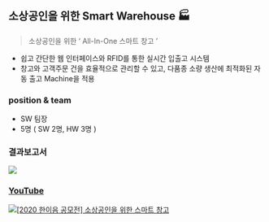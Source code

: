 ## 소상공인을 위한 Smart Warehouse 🏭
> 소상공인을 위한 ‘ All-In-One 스마트 창고 ’
- 쉽고 간단한 웹 인터페이스와 RFID를 통한 실시간 입출고 시스템
- 창고와 고객주문 건을 효율적으로 관리할 수 있고, 다품종 소량 생산에 최적화된 자동 출고 Machine을 적용

### position & team
- SW 팀장 
- 5명 ( SW 2명, HW 3명 )

### 결과보고서 
<a href="https://drive.google.com/file/d/1fTZ1R9-sjrK2gTLWKZED2X7eGf5eHpQQ/view?usp=sharing"><img src="https://img.shields.io/badge/Google Drive-4285F4?style=for-the-badge&logo=Google Drive&logoColor=white"> 

### YouTube
[![[2020 한이음 공모전] 소상공인을 위한 스마트 창고](https://img.youtube.com/vi/jVIZ_30J7fc/0.jpg)](https://www.youtube.com/watch?v=jVIZ_30J7fc) 
